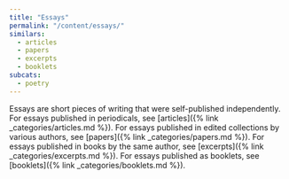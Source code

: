 ```yaml
---
title: "Essays"
permalink: "/content/essays/"
similars:
  - articles
  - papers
  - excerpts
  - booklets
subcats:
  - poetry
---
```


Essays are short pieces of writing that were self-published independently. For essays published in periodicals, see [articles]({% link _categories/articles.md %}). For essays published in edited collections by various authors, see [papers]({% link _categories/papers.md %}). For essays published in books by the same author, see [excerpts]({% link _categories/excerpts.md %}). For essays published as booklets, see [booklets]({% link _categories/booklets.md %}).

